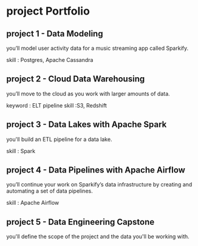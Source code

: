 # project Portfolio
## project 1 - Data Modeling
you’ll model user activity data for a music streaming app called Sparkify.

skill : Postgres, Apache Cassandra

## project 2 - Cloud Data Warehousing
you’ll move to the cloud as you work with larger amounts of data.

keyword : ELT pipeline
skill :S3, Redshift

## project 3 - Data Lakes with Apache Spark
you'll build an ETL pipeline for a data lake.

skill : Spark

## project 4 - Data Pipelines with Apache Airflow
you’ll continue your work on Sparkify’s data infrastructure by creating and automating a set of data pipelines.

skill : Apache Airflow

## project 5 - Data Engineering Capstone
you'll define the scope of the project and the data you'll be working with. 
